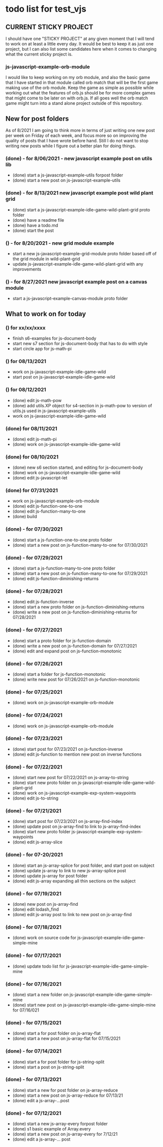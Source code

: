 # todo list for test_vjs

## CURRENT STICKY PROJECT

I should have one "STICKY PROJECT" at any given moment that I will tend to work on at least a little every day. It would be best to keep it as just one project, but I can also list some candidates here when it comes to changing what the current sticky project is.

### js-javascript-example-orb-module

I would like to keep working on my orb module, and also the basic game that I have started in that module called orb match that will be the first game making use of the orb module. Keep the game as simple as possible while working out what the features of orb.js should be for more complex games that might come to be later on with orb.js. If all goes well the orb match game might turn into a stand alone project outside of this repository.





## New for post folders

As of 8/2021 I am going to think more in terms of just writing one new post per week on Friday of each week, and focus more so on improving the quality of posts that I have wrote before hand. Still I do not want to stop writing new posts while I figure out a better plan for doing things.

### (done) - for 8/06/2021 - new javascript example post on utils lib
* (done) start a js-javascript-example-utils forpost folder
* (done) start a new post on js-javascript-example-utils

### (done) - for 8/13/2021 new javascript example post wild plant grid
* (done) start a js-javascript-example-idle-game-wild-plant-grid proto folder
* (done) have a readme file
* (done) have a todo.md
* (done) start the post

### () - for 8/20/2021 - new grid module example
* start a new js-javascript-example-grid-module proto folder based off of the grid module in wild-plant-grid
* update js-javascript-example-idle-game-wild-plant-grid with any improvements

### () - for 8/27/2021 new javascript example post on a canvas module
* start a js-javascript-example-canvas-module proto folder



## What to work on for today

### () for xx/xx/xxxx
* finish s6-examples for js-document-body
* start new s7 section for js-document-body that has to do with style
* start circle app for js-math-pi

### () for 08/13/2021
* work on js-javascript-example-idle-game-wild
* start post on js-javascript-example-idle-game-wild

### () for 08/12/2021
* (done) edit js-math-pow
* (done) add utils.XP object for s4-section in js-math-pow to version of utils.js used in js-javascript-example-utils
* work on js-javascript-example-idle-game-wild

### (done) for 08/11/2021
* (done) edit js-math-pi
* (done) work on js-javascript-example-idle-game-wild

### (done) for 08/10/2021
* (done) new s6 section started, and editing for js-document-body
* (done) work on js-javascript-example-idle-game-wild
* (done) edit js-javascript-let

### (done) for 07/31/2021
* work on js-javascript-example-orb-module
* (done) edit js-function-one-to-one
* (done) edit js-function-many-to-one
* (done) build

### (done) - for 07/30/2021
* (done) start a js-function-one-to-one proto folder
* (done) start a new post on js-function-many-to-one for 07/30/2021

### (done) - for 07/29/2021
* (done) start a js-function-many-to-one proto folder
* (done) start a new post on js-function-many-to-one for 07/29/2021
* (done) edit js-function-diminishing-returns

### (done) - for 07/28/2021
* (done) edit js-function-inverse
* (done) start a new proto folder on js-function-diminishing-returns
* (done) write a new post on js-function-diminishing-returns for 07/28/2021

### (done) - for 07/27/2021
* (done) start a proto folder for js-function-domain
* (done) write a new post on js-function-domain for 07/27/2021
* (done) edit and expand post on js-function-monotonic

### (done) - for 07/26/2021
* (done) start a folder for js-function-monotonic
* (done) write new post for 07/26/2021 on js-function-monotonic

### (done) - for 07/25/2021
* (done) work on js-javascript-example-orb-module

### (done) - for 07/24/2021
* (done) work on js-javascript-example-orb-module

### (done) - for 07/23/2021
* (done) start post for 07/23/2021 on js-function-inverse
* (done) edit js-function to mention new post on inverse functions

### (done) - for 07/22/2021
* (done) start new post for 07/22/2021 on js-array-to-string
* (done) start new proto folder on js-javascript-example-idle-game-wild-plant-grid
* (done) work on js-javascript-example-exp-system-waypoints
* (done) edit js-to-string

### (done) - for 07/21/2021
* (done) start post for 07/23/2021 on js-array-find-index
* (done) update post on js-array-find to link to js-array-find-index
* (done) start new proto folder js-javascript-example-exp-system-waypoints
* (done) edit js-array-slice

### (done) - for 07-20/2021
* (done) start an js-array-splice for post folder, and start post on subject
* (done) update js-array to link to new js-array-splice post
* (done) update js-array for post folder
* (done) edit js-array expanding all thin sections on the subject

### (done) - for 07/19/2021
* (done) new post on js-array-find
* (done) edit lodash_find
* (done) edit js-array post to link to new post on js-array-find

### (done) - for 07/18/2021
* (done) work on source code for js-javascript-example-idle-game-simple-mine

### (done) - for 07/17/2021
* (done) update todo list for js-javascript-example-idle-game-simple-mine

### (done) - for 07/16/2021
* (done) start a new folder on js-javascript-example-idle-game-simple-mine
* (done) start new post on js-javascript-example-idle-game-simple-mine for 07/16/021

### (done) - for 07/15/2021
* (done) start a for post folder on js-array-flat
* (done) start a new post on js-array-flat for 07/15/2021

### (done) - for 07/14/2021
* (done) start a for post folder for js-string-split
* (done) start a post on js-string-split

### (done) - for 07/13/2021
* (done) start a new for post folder on js-array-reduce
* (done) start a new post on js-array-reduce for 07/13/21
* (done) edit a js-array-...post

### (done) - for 07/12/2021
* (done) start a new js-array-every forpost folder
* (done) s1 basic example of Array.every
* (done) start a new post on js-array-every for 7/12/21
* (done) edit a js-array-... post

